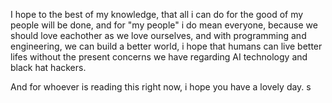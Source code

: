 I hope to the best of my knowledge, that all i can do for the good of my people will be done, and for "my people" i do mean everyone, because we should love eachother as we love ourselves, and with programming and engineering, we can build a better world, i hope that humans can live better lifes without the present concerns we have regarding AI technology and black hat hackers.

And for whoever is reading this right now, i hope you have a lovely day. s
